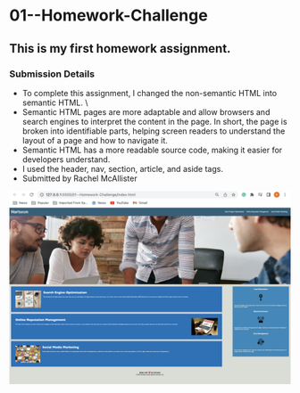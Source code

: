 # 01--Homework-Challenge

## This is my first homework assignment. 

### Submission Details 
- To complete this assignment, I changed the non-semantic HTML into semantic HTML. \
- Semantic HTML pages are more adaptable and allow browsers and search engines to interpret the content in the page. In short, the page is broken into identifiable parts, helping screen readers to understand the layout of a page and how to navigate it. 
- Semantic HTML has a more readable source code, making it easier for developers understand. 
- I used the header, nav, section, article, and aside tags.
- Submitted by Rachel McAllister

![test content](./assets/images/Screenshot.png)
